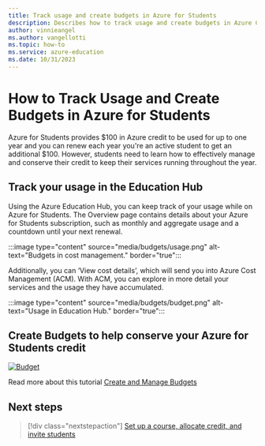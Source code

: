 ```yaml
---
title: Track usage and create budgets in Azure for Students
description: Describes how to track usage and create budgets in Azure Cost Management.
author: vinnieangel
ms.author: vangellotti
ms.topic: how-to
ms.service: azure-education
ms.date: 10/31/2023
---
```


# How to Track Usage and Create Budgets in Azure for Students

Azure for Students provides $100 in Azure credit to be used for up to one year and you can renew each year you're an active student to get an additional $100. However, students need to learn how to effectively manage and conserve their credit to keep their services running throughout the year. 

## Track your usage in the Education Hub

Using the Azure Education Hub, you can keep track of your usage while on Azure for Students. The Overview page contains details about your Azure for Students subscription, such as monthly and aggregate usage and a countdown until your next renewal.

:::image type="content" source="media/budgets/usage.png" alt-text="Budgets in cost management." border="true":::

Additionally, you can ‘View cost details’, which will send you into Azure Cost Management (ACM).  With ACM, you can explore in more detail your services and the usage they have accumulated.  

:::image type="content" source="media/budgets/budget.png" alt-text="Usage in Education Hub." border="true":::

## Create Budgets to help conserve your Azure for Students credit

[![Budget](https://markdown-videos-api.jorgenkh.no/url?url=https%3A%2F%2Fyoutu.be%2FUrkHiUx19Po)](https://youtu.be/UrkHiUx19Po)

Read more about this tutorial [Create and Manage Budgets](https://learn.microsoft.com/azure/cost-management-billing/costs/tutorial-acm-create-budgets)

## Next steps

> [!div class="nextstepaction"]
> [Set up a course, allocate credit, and invite students](create-assignment-allocate-credit.md)

